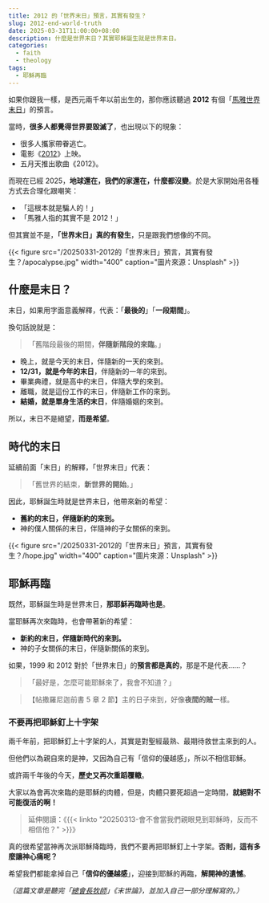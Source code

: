 ```yaml
---
title: 2012 的「世界末日」預言，其實有發生？
slug: 2012-end-world-truth
date: 2025-03-31T11:00:00+08:00
description: 什麼是世界末日？其實耶穌誕生就是世界末日。
categories:
  - faith
  - theology
tags:
  - 耶穌再臨
---
```

如果你跟我一樣，是西元兩千年以前出生的，那你應該聽過 **2012** 有個「[馬雅世界末日](https://zh.wikipedia.org/zh-tw/2012%E5%B9%B4%E7%8F%BE%E8%B1%A1)」的預言。

當時，**很多人都覺得世界要毀滅了**，也出現以下的現象：

* 很多人攜家帶眷逃亡。
* 電影《[2012](https://zh.wikipedia.org/zh-tw/2012_(%E9%9B%BB%E5%BD%B1))》上映。
* 五月天推出歌曲《2012》。

而現在已經 2025，**地球還在，我們的家還在，什麼都沒變**。於是大家開始用各種方式去合理化跟嘲笑：

* 「這根本就是騙人的！」
* 「馬雅人指的其實不是 2012！」

但其實並不是，**「世界末日」真的有發生**，只是跟我們想像的不同。

{{< figure src="/20250331-2012的「世界末日」預言，其實有發生？/apocalypse.jpg" width="400" caption="圖片來源：Unsplash" >}}
 
## 什麼是末日？

末日，如果用字面意義解釋，代表：「**最後的**」「**一段期間**」。

換句話說就是：

> 「舊階段最後的期間，**伴隨新階段的來臨**。」

* 晚上，就是今天的末日，伴隨新的一天的來到。
* **12/31，就是今年的末日**，伴隨新的一年的來到。
* 畢業典禮，就是高中的末日，伴隨大學的來到。
* 離職，就是這份工作的末日，伴隨新工作的來到。
* **結婚，就是單身生活的末日**，伴隨婚姻的來到。

所以，末日不是絕望，**而是希望**。

## 時代的末日

延續前面「末日」的解釋，「世界末日」代表：

> 「舊世界的結束，**新世界的開始**。」

因此，耶穌誕生時就是世界末日，他帶來新的希望：

* **舊約的末日，伴隨新約的來到。**
* 神的僕人關係的末日，伴隨神的子女關係的來到。

{{< figure src="/20250331-2012的「世界末日」預言，其實有發生？/hope.jpg" width="400" caption="圖片來源：Unsplash" >}}

## 耶穌再臨

既然，耶穌誕生時是世界末日，**那耶穌再臨時也是**。

當耶穌再次來臨時，也會帶著新的希望：

* **新約的末日，伴隨新時代的來到。**
* 神的子女關係的末日，伴隨新關係的來到。

如果，1999 和 2012 對於「世界末日」的**預言都是真的**，那是不是代表......？

> 「最好是，怎麼可能耶穌來了，我會不知道？」

> 【帖撒羅尼迦前書 5 章 2 節】主的日子來到，好像**夜間的賊**一樣。

### 不要再把耶穌釘上十字架

兩千年前，把耶穌釘上十字架的人，其實是對聖經最熟、最期待救世主來到的人。

但他們以為親自來的是神，又因為自己有「信仰的優越感」，所以不相信耶穌。

或許兩千年後的今天，**歷史又再次重蹈覆轍**。

大家以為會再次來臨的是耶穌的肉體，但是，肉體只要死超過一定時間，**就絕對不可能復活的啊！**

> 延伸閱讀：《{{< linkto "20250313-會不會當我們親眼見到耶穌時，反而不相信他？" >}}》

真的很希望當神再次派耶穌降臨時，我們不要再把耶穌釘上十字架。**否則，這有多麼讓神心痛呢？**

希望我們都能拿掉自己「**信仰的優越感**」，迎接到耶穌的再臨，**解開神的遺憾**。

*（這篇文章是聽完「[總會長牧師](https://cgm.org.tw/about-us/about-josha)」《末世論》，並加入自己一部分理解寫的。）*